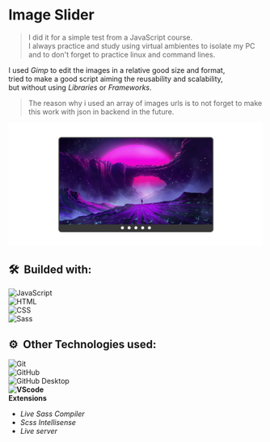 # Image Slider

> I did it for a simple test from a JavaScript course.<br>
> I always practice and study using virtual ambientes to isolate my PC<br>
and to don't forget to practice linux and command lines.<br>

<p>
I used <em>Gimp</em> to edit the images in a relative good size and format,<br>
tried to make a good script aiming the reusability and scalability,<br>
but without using <em>Libraries</em> or <em>Frameworks</em>.
</p>

> The reason why i used an array of images urls is to not forget to make<br>this work with json in backend in the future.

<img src="./images/mockup.png" alt="Image Slider apresentation picture" title="Image Slider Mockup">

<h2>🛠 &nbsp;Builded with:</h2>

![JavaScript](https://img.shields.io/badge/-JavaScript-05122A?style=flat&logo=javascript)&nbsp;
<br>
![HTML](https://img.shields.io/badge/-HTML-05122A?style=flat&logo=HTML5)&nbsp;
<br>
![CSS](https://img.shields.io/badge/-CSS-05122A?style=flat&logo=CSS3&logoColor=1572B6)&nbsp;
<br>
![Sass](https://img.shields.io/badge/-Sass-05122A?style=flat&logo=SASS&logoColor=ffcbdb)&nbsp;
<br>

<h2>⚙️ &nbsp;Other Technologies used:</h2>

![Git](https://img.shields.io/badge/-Git-05122A?style=flat&logo=git)&nbsp;
<br>
![GitHub](https://img.shields.io/badge/-GitHub-05122A?style=flat&logo=github)&nbsp;
<br>
![GitHub Desktop](https://img.shields.io/badge/-GitHub%20Desktop-05122A?style=flat&logo=github&logoColor=993399)&nbsp;
<br>
**![VScode](https://img.shields.io/badge/-VScode-05122A?style=flat&logo=visual-studio-code&logoColor=007ACC)&nbsp;<br>Extensions**
<ul>
  <li><em>Live Sass Compiler</em></li>
  <li><em>Scss Intellisense</em></li>
  <li><em>Live server</em></li>
</ul>
